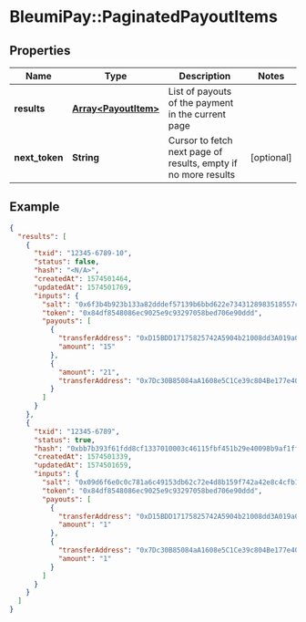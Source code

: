 # BleumiPay::PaginatedPayoutItems

## Properties

Name | Type | Description | Notes
------------ | ------------- | ------------- | -------------
**results** | [**Array&lt;PayoutItem&gt;**](PayoutItem.md) | List of payouts of the payment in the current page | 
**next_token** | **String** | Cursor to fetch next page of results, empty if no more results | [optional] 

## Example

```json
{
  "results": [
    {
      "txid": "12345-6789-10",
      "status": false,
      "hash": "<N/A>",
      "createdAt": 1574501464,
      "updatedAt": 1574501769,
      "inputs": {
        "salt": "0x6f3b4b923b133a82dddef57139b6bbd622e7343128983518557cd13201c5462b",
        "token": "0x84df8548086ec9025e9c93297058bed706e90ddd",
        "payouts": [
          {
            "transferAddress": "0xD15BDD17175825742A5904b21008dd3A019a060E",
            "amount": "15"
          },
          {
            "amount": "21",
            "transferAddress": "0x7Dc30B85084aA1608e5C1Ce39c804Be177e40A07"
          }
        ]
      }
    },
    {
      "txid": "12345-6789",
      "status": true,
      "hash": "0xbb7b393f61fdd8cf1337010003c46115fbf451b29e40098b9af1ff55ee9465b2",
      "createdAt": 1574501339,
      "updatedAt": 1574501659,
      "inputs": {
        "salt": "0x09d6f6e0c0c781a6c49153db62c72e4d8b159f742a42e8c4cfb18fc2b9c44224",
        "token": "0x84df8548086ec9025e9c93297058bed706e90ddd",
        "payouts": [
          {
            "transferAddress": "0xD15BDD17175825742A5904b21008dd3A019a060E",
            "amount": "1"
          },
          {
            "transferAddress": "0x7Dc30B85084aA1608e5C1Ce39c804Be177e40A07",
            "amount": "1"
          }
        ]
      }
    }
  ]
}
```
